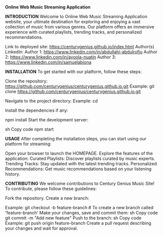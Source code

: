**Online Web Music Streaming Application**

**INTRODUCTION**
Welcome to Online Web Music Streaming Application website, your ultimate destination for exploring and enjoying a vast collection of music from various genres. Our platform offers an immersive experience with curated playlists, trending tracks, and personalized recommendations.

Link to deployed site: https://centurygenius.github.io/index.html
Author(s) LinkedIn:
Author 1: https://www.linkedin.com/in/abdullahi-abdulrofiu
Author 2: https://www.linkedin.com/in/ayoola-nuatin
Author 3: https://www.linkedin.com/in/samuelabiona 

**INSTALLATION**
To get started with our platform, follow these steps:

Clone the repository: https://github.com/centurygenius/centurygenius.github.io.git
Example: git clone https://github.com/centurygenius/centurygenius.github.io.git 

Navigate to the project directory:
Example: cd <the-project-directory> 

Install the dependencies if any:

npm install
Start the development server:

sh
Copy code
npm start

**USAGE**
After completing the installation steps, you can start using our platform for streaming:

Open your browser to launch the HOMEPAGE.
Explore the features of the application:
Curated Playlists: Discover playlists curated by music experts.
Trending Tracks: Stay updated with the latest trending tracks.
Personalized Recommendations: Get music recommendations based on your listening history.

**CONTRIBUTING**
We welcome contributions to Century Genius Music Site! To contribute, please follow these guidelines:

Fork the repository.
Create a new branch:

Example:
git checkout -b feature-branch  # To create a new branch called 'feature-branch'
Make your changes, save and commit them:
sh
Copy code
git commit -m "Add new feature"
Push to the branch:
sh
Copy code
Example:
git push origin feature-branch
Create a pull request describing your changes and wait for approval.


